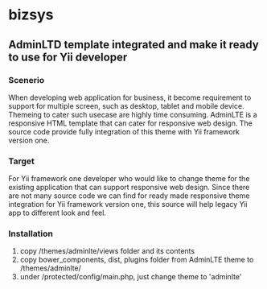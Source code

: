 # bizsys
<h2>AdminLTD template integrated and make it ready to use for Yii developer</h2>

<h3>Scenerio</h3>
<p>When developing web application for business, it become requirement to support for multiple screen, such as desktop, tablet and mobile device. Themeing to cater such usecase are highly time consuming. AdminLTE is a responsive HTML template that can cater for responsive web design. The source code provide fully integration of this theme with Yii framework version one.</p>

<h3>Target</h3>
<p>For Yii framework one developer who would like to change theme for the existing application that can support responsive web design. Since there are not many source code we can find for ready made responsive theme integration for Yii framework version one, this source will help legacy Yii app to different look and feel.</p>

<h3>Installation</h3>
<ol>
  <li>copy /themes/adminlte/views folder and its contents</li>
  <li>copy bower_components, dist, plugins folder from AdminLTE theme to /themes/adminlte/</li>
  <li>under /protected/config/main.php, just change theme to 'adminlte'</li>
</ol>
